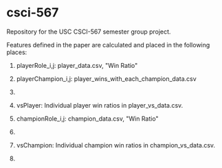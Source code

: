 # csci-567
Repository for the USC CSCI-567 semester group project.

Features defined in the paper are calculated and placed in the following places:

1. playerRole_i,j: player_data.csv, "Win Ratio"

2. playerChampion_i,j: player_wins_with_each_champion_data.csv

3.

4. vsPlayer: Individual player win ratios in player_vs_data.csv.

5. championRole_i,j: champion_data.csv, "Win Ratio"

6. 

7. vsChampion: Individual champion win ratios in champion_vs_data.csv.

8. 
